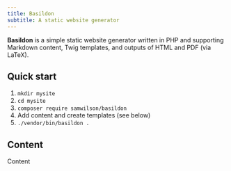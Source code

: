 ```yaml
---
title: Basildon
subtitle: A static website generator
---
```


**Basildon** is a simple static website generator
written in PHP and supporting Markdown content, Twig templates,
and outputs of HTML and PDF (via LaTeX).

## Quick start

1. `mkdir mysite`
2. `cd mysite`
3. `composer require samwilson/basildon`
4. Add content and create templates (see below)
5. `./vendor/bin/basildon .`

## Content

Content 
